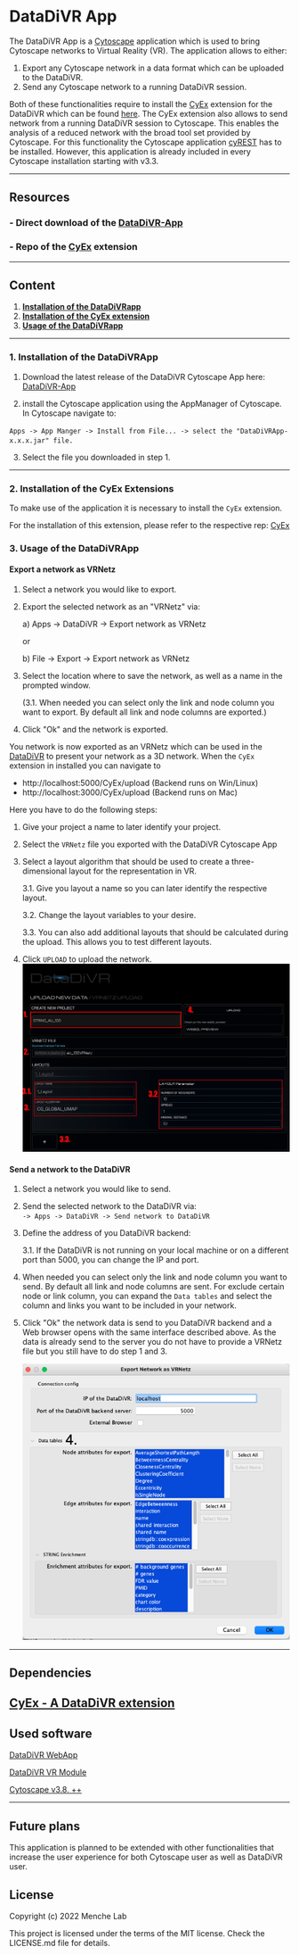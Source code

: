 # **DataDiVR App**

The DataDiVR App is a [Cytoscape](https://cytoscape.org/) application which is
used to bring Cytoscape networks to Virtual Reality (VR).
The application allows to either:

1. Export any Cytoscape network in a data format which can be uploaded to the
   DataDiVR.
2. Send any Cytoscape network to a running DataDiVR session.

Both of these functionalities require to install the [CyEx](https://github.com/ObT1337/CyEx) extension for the DataDiVR which can be found
[here](https://github.com/ObT1337/CyEx).
The CyEx extension also allows to send network from a running DataDiVR
session to Cytoscape. This enables the analysis of a reduced network with the
broad tool set provided by Cytoscape. For this functionality the Cytoscape
application [cyREST](https://apps.cytoscape.org/apps/cyrest) has to be installed.
However, this application is already included in every Cytoscape installation
starting with v3.3.

---

## **Resources**

###  - Direct download of the [DataDiVR-App](https://github.com/menchelab/DataDiVRApp/blob/main/target/DataDiVRApp-1.0.1.jar)
### - Repo of the [CyEx](https://github.com/ObT1337/CyEx) extension

---

## **Content**

1. [**Installation of the DataDiVRapp**](#App_install)<br>
2. [**Installation of the CyEx extension**](#Ex_install)<br>
3. [**Usage of the DataDiVRapp**](#App_usage)<br>

<!--3. [**Upload a STRING network**](#upload_string)<br>
1. [**Upload an arbitrary VRNetz**](#upload_network)<br>
2. [**Map string network on preprocessed PPI**](#map_network)<br>
3. [**Dependencies**](#Dependencies)<br>
4. [**License**](#License)<br> -->

---

<h3 id="App_install"><b>1. Installation of the DataDiVRApp</b></h3>

1. Download the latest release of the DataDiVR Cytoscape App here: [DataDiVR-App](https://github.com/menchelab/DataDiVRApp/blob/main/target/DataDiVRApp-1.0.1.jar)
   
2. install the Cytoscape application using the AppManager of Cytoscape. In Cytoscape navigate to:

`Apps -> App Manger -> Install from File... -> select the "DataDiVRApp-x.x.x.jar" file.`

3. Select the file you downloaded in step 1.

---

<summary><h3 id="Ex_install"><b> 2. Installation of the CyEx Extensions </b></h3></summary>

To make use of the application it is necessary to install the `CyEx` extension.

For the installation of this extension, please refer to the respective rep: [CyEx](https://github.com/ObT1337/CyEx)

<h3 id="App_usage"><b> 3. Usage of the DataDiVRApp </b></h3>

<h4> Export a network as VRNetz </h4>

1. Select a network you would like to export.
2. Export the selected network as an "VRNetz" via:

   a) Apps -> DataDiVR -> Export network as VRNetz

   or

   b) File -> Export -> Export network as VRNetz

3. Select the location where to save the network, as well as a name in the prompted window.
   
   (3.1. When needed you can select only the link and node column you want to export.
   By default all link and node columns are exported.)

4. Click "Ok" and the network is exported.

You network is now exported as an VRNetz which can be used in the
[DataDiVR](https://github.com/menchelab/DataDiVR_WebApp) to present your network
as a 3D network. When the `CyEx` extension in installed you can navigate to 

- http://localhost:5000/CyEx/upload (Backend runs on Win/Linux)
- http://localhost:3000/CyEx/upload (Backend runs on Mac)

Here you have to do the following steps:
1. Give your project a name to later identify your project.
2. Select the `VRNetz` file you exported with the DataDiVR Cytoscape App
3. Select a layout algorithm that should be used to create a three-dimensional layout for the representation in VR.

   3.1. Give you layout a name so you can later identify the respective layout.

   3.2. Change the layout variables to your desire.

   3.3. You can also add additional layouts that should be calculated during the upload.
   This allows you to test different layouts.

4. Click `UPLOAD` to upload the network.
![Picture that visualizes the location of the CyEx uploader tab.](pictures/CyEx_upload.png)

<h4> Send a network to the DataDiVR </h4>

1. Select a network you would like to send.

2. Send the selected network to the DataDiVR via:<br>
   `-> Apps -> DataDiVR -> Send network to DataDiVR`
   <br>

3. Define the address of you DataDiVR backend:

   3.1. If the DataDiVR is not running on your local machine or on a different port than 5000, you can change the IP and port.

4. When needed you can select only the link and node column you want to send. By default all link and node columns are sent. For exclude certain node or link column, you can expand the `Data tables` and select the column and links you want to be included in your network.

5. Click "Ok" the network data is send to you DataDiVR backend and a Web browser opens with the same interface described above. As the data is already send to the server you do not have to provide a VRNetz file but you still have to do step 1 and 3.
   
   ![Picture that visualizes the location of the StringEx uploader tab.](pictures/DataDiVRApp_send.png)

---

<!--
---

<summary><h3 id="upload_string"><b> 4. Upload a Network from Cytoscape</b></h3></summary>

1. Export a STRING network with the VRNetzerApp from Cytoscape ([see above](#App_usage))

2. Start the VRNetzer backend using the script applicable to your operating system.

3. Navigate in your Browser to http://127.0.0.1:5000/upload (Windows/Linux) / http://127.0.0.1:3000/upload (mac)

4. If the StringEx is correctly installed, you should now see two new tabs. The first is the a VRNetz designated uploader

   ![Picture that visualizes the location of the StringEx uploader tab.](pictures/uploader_tabs_1.png)

5. On this tab, define a project name, select the VRNetz file of your exported String network, and select the desired layout algorithm.

6. You can also define the respective layout variables.

7. Click on the "Upload" button to upload the network to the VRNetzer platform.

8. If the upload was successful, you'll be prompted with a success message and a link to preview the project in the designated WebGL previewer.

---

<summary><h3 id="map_network"><b>5. Map an exported network on a preprocessed PPI</b></h3></summary>

Do the first three steps as mentioned [above](#upload_string).

1. The second tab is the STRING mapper.

   ![Picture that visualizes the location of the StringEx map tab.](pictures/uploader_tabs_2.png)

2. On this tab, define a project name, select the VRNetz file of your exported String network, and select the organism from which your VRNetz originates of.

3. Click on the "Map" button to map the network with the preprocessed PPI.
4. If the upload was successful, you'll be prompted with a success message and a link to preview the project in the designated WebGL previewer.

--- -->

## **Dependencies**

<!-- [Cytoscape - StringApp](https://apps.cytoscape.org/apps/stringapp) -->

<!-- [Cytoscape - VRNetzerApp](https://github.com/menchelab/STRING-VRNetzer/blob/main/VRNetzerApp/target/VRNetzerApp-1.0.0.jar) -->

<!-- [VRNetzer - StringEx](https://github.com/menchelab/StringEx) -->

[CyEx - A DataDiVR extension](https://github.com/ObT1337/CyEx)
---

## **Used software**

[DataDiVR WebApp](https://github.com/menchelab/DataDiVR_WebApp)

[DataDiVR VR Module](https://ucloud.univie.ac.at/index.php/s/kUNbOhrn8Bsl50d)

[Cytoscape v3.8. ++](https://cytoscape.org/)

---

## **Future plans**

This application is planned to be extended with other functionalities that increase the user experience for both Cytoscape user as well as DataDiVR user.


## **License**

Copyright (c) 2022 Menche Lab

This project is licensed under the terms of the MIT license. Check the
LICENSE.md file for details.
